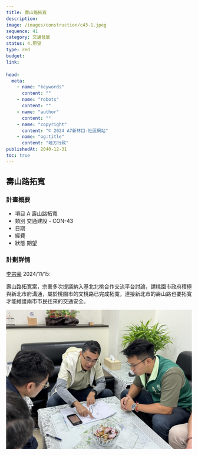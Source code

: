 ```yaml
---
title: 壽山路拓寬
description:
image: /images/construction/c43-1.jpeg
sequence: 41
category: 交通發展
status: 4.期望
type: red
budget:
link:

head:
  meta:
    - name: "keywords"
      content: ""
    - name: "robots"
      content: ""
    - name: "author"
      content: ""
    - name: "copyright"
      content: "© 2024 A7新林口-社區網站"
    - name: "og:title"
      content: "地方行政"
publishedAt: 2040-12-31
toc: true
---
```


## 壽山路拓寬

### 計畫概要

- 項目 A 壽山路拓寬
- 類別 交通建設 - CON-43
- 日期
- 經費
- 狀態 期望

### 計劃詳情

<a href="https://www.facebook.com/share/p/1XJ5FyDiYz/">李宗豪</a> 2024/11/15:

壽山路拓寬案，宗豪多次提議納入基北北桃合作交流平台討論，請桃園市政府積極與新北市府溝通，屬於桃園市的文桃路已完成拓寬，連接新北市的壽山路也要拓寬才能維護兩市市民往來的交通安全。

![c43-1.jpeg](/images/construction/c43-1.jpeg)

